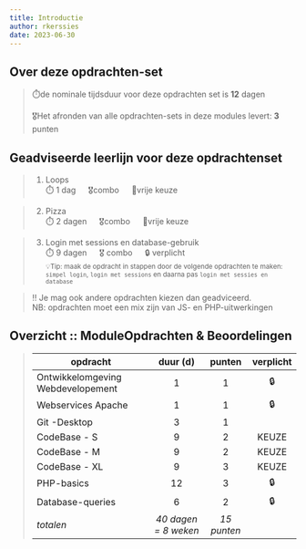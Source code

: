 ```yaml
---
title: Introductie
author: rkerssies
date: 2023-06-30
---
```


## Over deze opdrachten-set
> ⏱️de nominale tijdsduur voor deze opdrachten set is **12** dagen<br>
>
> 🎖️Het afronden van alle opdrachten-sets in deze modules levert: **3** punten<br>

## Geadviseerde leerlijn voor deze opdrachtenset
> 1.  Loops<br>
> ⏱️ 1 dag &emsp; 🎖combo &emsp; 🪽vrije keuze
 
> 2. Pizza<br>
> ⏱️ 2 dagen &emsp; 🎖combo &emsp; 🪽vrije keuze

> 3. Login met sessions en database-gebruik<br>
> ⏱️ 9 dagen &emsp; 🎖 combo &emsp; 🔒 verplicht<br>
> <small>💡Tip: maak de opdracht in stappen door de volgende opdrachten te maken:
>  `simpel login`, `login met sessions` en daarna pas `login met sessies en database`</small>

> ‼️ Je mag ook andere opdrachten kiezen dan geadviceerd.<br>
>     NB: opdrachten moet een mix zijn van JS- en PHP-uitwerkingen


##  Overzicht :: ModuleOpdrachten & Beoordelingen
> | **opdracht**             |  **duur (d)**  |     **punten** | **verplicht** |
> |--------------------------|:--------------:|:--------------:|:-------------:|
> | Ontwikkelomgeving Webdevelopement              |    1           |        1       |     🔒        |
> | Webservices Apache       |    1           |        1       |     🔒        |
> | Git -Desktop             |    3           |         1      |               |
> | CodeBase - S             |    9           |         2      |     KEUZE     |
> | CodeBase - M             |    9           |         2      |     KEUZE     |
> | CodeBase - XL            |    9           |         3      |     KEUZE     |
> | PHP-basics               |    12          |         3      |      🔒         |
> | Database-queries         |    6           |         2      |      🔒         |
> | *totalen*                |  *40 dagen = 8 weken*  |  *15 punten* |             |


